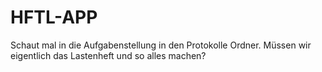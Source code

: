 # HFTL-APP
Schaut mal in die Aufgabenstellung in den Protokolle Ordner. Müssen wir eigentlich das Lastenheft und so alles machen?
